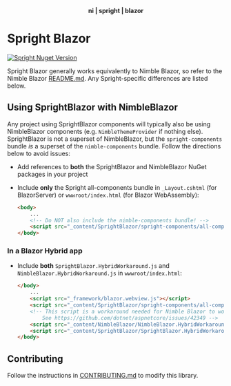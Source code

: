 <div align="center">
    <p><b>ni | spright | blazor</b></p>
</div>

# Spright Blazor

[![Spright Nuget Version](https://img.shields.io/nuget/v/SprightBlazor.svg)](https://www.nuget.org/packages/SprightBlazor)

Spright Blazor generally works equivalently to Nimble Blazor, so refer to the Nimble Blazor [README.md](/packages/blazor-workspace/NimbleBlazor/README.md). Any Spright-specific differences are listed below.

## Using SprightBlazor with NimbleBlazor

Any project using SprightBlazor components will typically also be using NimbleBlazor components (e.g. `NimbleThemeProvider` if nothing else). SprightBlazor is not a superset of NimbleBlazor, but the `spright-components` bundle _is_ a superset of the `nimble-components` bundle. Follow the directions below to avoid issues:

- Add references to **both** the SprightBlazor and NimbleBlazor NuGet packages in your project

- Include **only** the Spright all-components bundle in `_Layout.cshtml` (for BlazorServer) or `wwwroot/index.html` (for Blazor WebAssembly):

    ```html
    <body>
        ...
        <!-- Do NOT also include the nimble-components bundle! -->
        <script src="_content/SprightBlazor/spright-components/all-components-bundle.min.js"></script>
    </body>
    ```  

### In a Blazor Hybrid app

- Include **both** `SprightBlazor.HybridWorkaround.js` and `NimbleBlazor.HybridWorkaround.js` in `wwwroot/index.html`:

    ```html
    </body>
        ...
        <script src="_framework/blazor.webview.js"></script>
        <script src="_content/SprightBlazor/spright-components/all-components-bundle.min.js"></script>
        <!-- This script is a workaround needed for Nimble Blazor to work in Blazor Hybrid.
            See https://github.com/dotnet/aspnetcore/issues/42349 -->
        <script src="_content/NimbleBlazor/NimbleBlazor.HybridWorkaround.js"></script>
        <script src="_content/SprightBlazor/SprightBlazor.HybridWorkaround.js"></script>
    </body>
    ```

## Contributing

Follow the instructions in [CONTRIBUTING.md](/packages/blazor-workspace/SprightBlazor/CONTRIBUTING.md) to modify this library.
